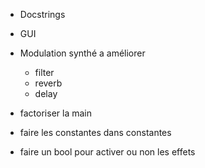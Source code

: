 - Docstrings

- GUI

- Modulation synthé a améliorer
  - filter
  - reverb
  - delay

- factoriser la main

- faire les constantes dans constantes

- faire un bool pour activer ou non les effets